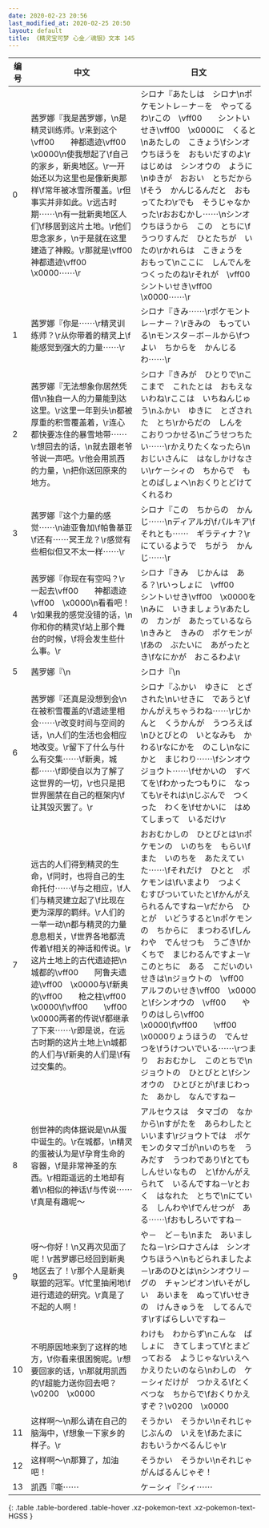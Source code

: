```yaml
---
date: 2020-02-23 20:56
last_modified_at: 2020-02-25 20:50
layout: default
title: 《精灵宝可梦 心金／魂银》文本 145
---
```

| 编号 | 中文 | 日文 |
| ---- | ---- | ---- |
| 0 | 茜罗娜『我是茜罗娜，\n是精灵训练师。\r来到这个\vff00　　神都遗迹\vff00　\x0000\n使我想起了\f自己的家乡，新奥地区。\r一开始还以为这里也是像新奥那样\f常年被冰雪所覆盖。\r但事实并非如此。\r远古时期⋯⋯\n有一批新奥地区人们\f移居到这片土地。\r他们思念家乡，\n于是就在这里建造了神殿。\r那就是\vff00　　神都遗迹\vff00　\x0000⋯⋯\r | シロナ『あたしは　シロナ\nポケモントレ－ナ－を　やってるわ\rこの　\vff00　　シントいせき\vff00　\x0000に　くると\nあたしの　こきょう\fシンオウちほうを　おもいだすのよ\rはじめは　シンオウの　ように\nゆきが　おおい　とちだから\fそう　かんじるんだと　おもってたわ\rでも　そうじゃなかった\rおおむかし⋯⋯\nシンオウちほうから　この　とちに\fうつりすんだ　ひとたちが　いたの\rかれらは　こきょうを　おもって\nここに　しんでんを　つくったのね\rそれが　\vff00　　シントいせき\vff00　\x0000⋯⋯\r |
| 1 | 茜罗娜『你是⋯⋯\r精灵训练师？\r从你带着的精灵上\f能感觉到强大的力量⋯⋯\r | シロナ『きみ⋯⋯\rポケモントレ－ナ－？\rきみの　もっている\nモンスタ－ボ－ルから\fつよい　ちからを　かんじるわ⋯⋯\r |
| 2 | 茜罗娜『无法想象你居然凭借\n独自一人的力量能到达这里。\r这里一年到头\n都被厚重的积雪覆盖着，\r连心都快要冻住的暴雪地带⋯⋯\r想回去的话，\n就去跟老爷爷说一声吧。\r他会用凯西的力量，\n把你送回原来的地方。 | シロナ『きみが　ひとりで\nここまで　これたとは　おもえないわね\rここは　いちねんじゅう\nふかい　ゆきに　とざされた　とち\rからだの　しんを　こおりつかせる\nごうせつちたい⋯⋯\rかえりたくなったら\nおじいさんに　はなしかけなさい\rケ－シィの　ちからで　もとのばしょへ\nおくりとどけて　くれるわ |
| 3 | 茜罗娜『这个力量的感觉⋯⋯\n迪亚鲁加\f帕鲁基亚\f还有⋯⋯冥王龙？\r感觉有些相似但又不太一样⋯⋯\r | シロナ『この　ちからの　かんじ⋯⋯\nディアルガ\fパルキア\fそれとも⋯⋯　ギラティナ？\rにているようで　ちがう　かんじ⋯⋯\r |
| 4 | 茜罗娜『你现在有空吗？\r一起去\vff00　　神都遗迹\vff00　\x0000\n看看吧！\r如果我的感觉没错的话，\n你和你的精灵\f站上那个舞台的时候，\f将会发生些什么事。\r | シロナ『きみ　じかんは　ある？\rいっしょに　\vff00　　シントいせき\vff00　\x0000を\nみに　いきましょう\rあたしの　カンが　あたっているなら\nきみと　きみの　ポケモンが\fあの　ぶたいに　あがったとき\fなにかが　おこるわよ\r |
| 5 | 茜罗娜『\n | シロナ『\n |
| 6 | 茜罗娜『还真是没想到会\n在被积雪覆盖的\f遗迹里相会⋯⋯\r改变时间与空间的话，\n人们的生活也会相应地改变。\r留下了什么与什么有交集⋯⋯\f新奥，城都⋯⋯\f即使自以为了解了这世界的一切，\r也只是把世界圈禁在自己的框架内\f让其毁灭罢了。\r | シロナ『ふかい　ゆきに　とざされた\nいせきに　であうと\fかんがえちゃうわね⋯⋯\rじかんと　くうかんが　うつろえば\nひとびとの　いとなみも　かわる\rなにかを　のこし\nなにかと　まじわり⋯⋯\fシンオウ　ジョウト⋯⋯\fせかいの　すべてを\fわかったつもりに　なっても\rそれは\nじぶんで　つくった　わくを\fせかいに　はめてしまって　いるだけ\r |
| 7 | 远古的人们得到精灵的生命，\f同时，也将自己的生命托付⋯⋯\f与之相应，\f人们与精灵建立起了\f比现在更为深厚的羁绊。\r人们的一举一动\n都与精灵的力量息息相关，\f世界各地都流传着\f相关的神话和传说。\r这片土地上的古代遗迹把\n城都的\vff00　　阿鲁夫遗迹\vff00　\x0000与\f新奥的\vff00　　枪之柱\vff00　\x0000\f\vff00　　\vff00　\x0000两者的传说\f都继承了下来⋯⋯\r即是说，在远古时期的这片土地上\n城都的人们与\f新奥的人们是\f有过交集的。 | おおむかしの　ひとびとは\nポケモンの　いのちを　もらい\fまた　いのちを　あたえていた⋯⋯\fそれだけ　ひとと　ポケモンは\fいまより　つよく　むすびついていたと\fかんがえられるんですね－\rだから　ひとが　いどうすると\nポケモンの　ちからに　まつわる\fしんわや　でんせつも　うごき\fかくちで　まじわるんですよ－\rこのとちに　ある　こだいのいせきは\nジョウトの　\vff00　　アルフのいせき\vff00　\x0000と\fシンオウの　\vff00　　やりのはしら\vff00　\x0000\f\vff00　　\vff00　\x0000りょうほうの　でんせつを\fうけついでいる⋯⋯\rつまり　おおむかし　このとちで\nジョウトの　ひとびとと\fシンオウの　ひとびとが\fまじわった　あかし　なんですね－ |
| 8 | 创世神的肉体据说是\n从蛋中诞生的。\r在城都，\n精灵的蛋被认为是\f孕育生命的容器，\f是非常神圣的东西。\r相距遥远的土地却有着\n相似的神话\f与传说⋯⋯\f真是有趣呢～ | アルセウスは　タマゴの　なかから\nすがたを　あらわしたと　いいます\rジョウトでは　ポケモンのタマゴが\nいのちを　うみだす　うつわであり\fとても　しんせいなもの　と\fかんがえられて　いるんですね－\rとおく　はなれた　とちで\nにている　しんわや\fでんせつが　ある⋯⋯\fおもしろいですね－ |
| 9 | 呀～你好！\n又再次见面了呢！\r茜罗娜已经回到新奥地区去了！\r那个人是新奥联盟的冠军。\f忙里抽闲地\f进行遗迹的研究。\r真是了不起的人啊！ | や－　ど－も\nまた　あいましたね－\rシロナさんは　シンオウちほうへ\nもどられましたよ－\rあのひとは\nシンオウリ－グの　チャンピオン\fいそがしい　あいまを　ぬって\fいせきの　けんきゅうを　してるんです\rすばらしいですね－ |
| 10 | 不明原因地来到了这样的地方，\f你看来很困惋呢。\r想要回家的话，\n那就用凯西的\f超能力送你回去吧？\v0200　\x0000 | わけも　わからず\nこんな　ばしょに　きてしまって\fとまどっておる　ようじゃな\rいえへ　かえりたいのなら\nわしの　ケ－シィだけが　つかえる\fとくべつな　ちからで\fおくりかえすぞ？\v0200　\x0000 |
| 11 | 这样啊～\n那么请在自己的脑海中，\f想象一下家乡的样子。\r | そうかい　そうかい\nそれじゃ　じぶんの　いえを\fあたまに　おもいうかべるんじゃ\r |
| 12 | 这样啊～\n那算了，加油吧！ | そうかい　そうかい\nそれじゃ　がんばるんじゃぞ！ |
| 13 | 凯西『嘶⋯⋯ | ケ－シィ『シィ⋯⋯ |
{: .table .table-bordered .table-hover .xz-pokemon-text .xz-pokemon-text-HGSS }